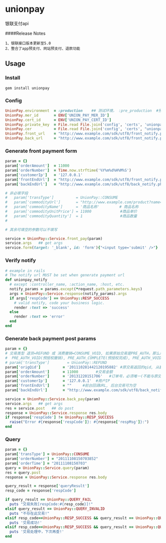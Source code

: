 unionpay
========

银联支付api

####Release Notes
```
1、银联接口版本更新至5.0
2、整合了app预支付、网站预支付、退款功能
```
## Usage

### Install

```gem install unionpay```

### Config

```ruby
UnionPay.environment  = :production    ## 测试环境， :pre_production  #预上线环境， 默认 # 线上环境
UnionPay.mer_id       = ENV['UNION_PAY_MER_ID']
UnionPay.cert_id      = ENV['UNION_PAY_CERT_ID']
UnionPay.private_key  = File.read File.join('config', 'certs', 'unionpay.pem')
UnionPay.cer          = File.read File.join('config', 'certs', "unionpay.cer")
UnionPay.front_url    = "http://www.example.com/sdk/utf8/front_notify.php"
UnionPay.back_url     = "http://www.example.com/sdk/utf8/front_notify.php"
```

### Generate front payment form
```ruby
param = {}
param['orderAmount']  = 11000                                           #交易金额
param['orderNumber']  = Time.now.strftime('%Y%m%d%H%M%S')               #订单号，必须唯一
param['customerIp']   = '127.0.0.1'
param['frontEndUrl']  = "http://www.example.com/sdk/utf8/front_notify.php"    #前台回调URL
param['backEndUrl']   = "http://www.example.com/sdk/utf8/back_notify.php"     #后台回调URL

# 非必填字段
#   param['transType']          = UnionPay::CONSUME                            #交易类型，CONSUME or PRE_AUTH
#   param['commodityUrl']       = "http://www.example.com/product?name=商品"   #商品URL
#   param['commodityName']      = '商品名称'         # 商品名称
#   param['commodityUnitPrice'] = 11000             #商品单价
#   param['commodityQuantity']  = 1                 #商品数量
#

# 其余可填空的参数可以不填写

service = UnionPay::Service.front_pay(param)
service.args   ## get args
service.form(target: '_blank', id: 'form'){"<input type='submit' />"}  ## get form
```

### Verify notify

```ruby
# example in rails
# The notify url MUST be set when generate payment url
def unionpay_notify
  # except :controller_name, :action_name, :host, etc.
  notify_params = params.except(*request.path_parameters.keys)
  args = UnionPay::Service.response(notify_params).args
  if args['respCode'] == UnionPay::RESP_SUCCESS
    # valid notify, code your business logic.
    render :text => 'success'
  else
    render :text => 'error'
  end
end
```

### Generate back payment post params

```ruby
param = {}
# 交易类型 退货=REFUND 或 消费撤销=CONSUME_VOID, 如果原始交易是PRE_AUTH，那么后台接口也支持对应的
#  PRE_AUTH_VOID(预授权撤销), PRE_AUTH_COMPLETE(预授权完成), PRE_AUTH_VOID_COMPLETE(预授权完成撤销)
# param['transType']        = UnionPay::REFUND
param['origQid']          = '201110281442120195882' #原交易返回的qid, 从数据库中获取
param['orderAmount']      = 11000        #交易金额
param['orderNumber']      = '20131220151706'   #订单号，必须唯一(不能与原交易相同)
param['customerIp']       = '127.0.0.1'  #用户IP
param['frontEndUrl']      = ""     #前台回调URL, 后台交易可为空
param['backEndUrl']       = "http://www.example.com/sdk/utf8/back_notify.php"    #后台回调URL

service = UnionPay::Service.back_pay(param)
service.args   ## get args
res = service.post   ## do post
response = UnionPay::Service.response res.body
if response['respCode'] != UnionPay::RESP_SUCCESS
  raise("Error #{response['respCode']}: #{response['respMsg']}:")
end
```

### Query

```ruby
param = {}
param['transType'] = UnionPay::CONSUME
param['orderNumber'] = "20111108150703852"
param['orderTime'] = "20111108150703"
query = UnionPay::Service.query(param)
res = query.post
response = UnionPay::Service.response res.body

query_result = response['queryResult']
resp_code = response['respCode']

if query_result == UnionPay::QUERY_FAIL
  puts "交易失败[respCode:#{resp_code}]!"
elsif query_result == UnionPay::QUERY_INVALID
  puts "不存在此交易!"
elsif resp_code==UnionPay::RESP_SUCCESS && query_result == UnionPay::QUERY_SUCCESS
  puts '交易成功!'
elsif resp_code==UnionPay::RESP_SUCCESS && query_result == UnionPay::QUERY_WAIT
  puts '交易处理中，下次再查!'
end
```
